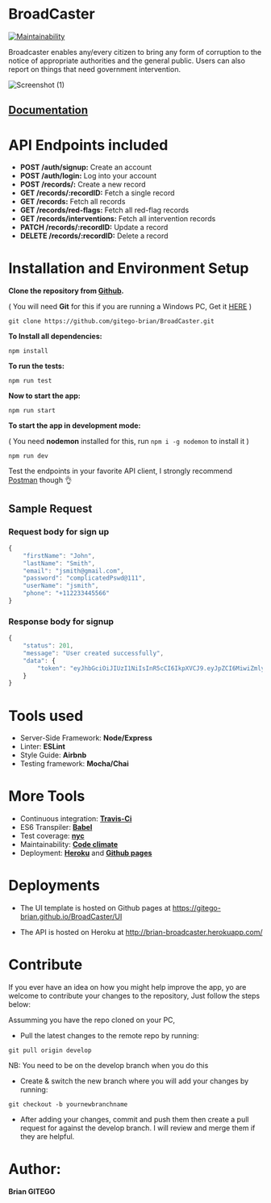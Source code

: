 # BroadCaster

[![Maintainability](https://api.codeclimate.com/v1/badges/d9bdd095911059b8917a/maintainability)](https://codeclimate.com/github/gitego-brian/BroadCaster-server/maintainability)

Broadcaster enables any/every citizen to bring any form of corruption to the notice of appropriate authorities and the general public. Users can also report on things that need government intervention.

![Screenshot (1)](https://user-images.githubusercontent.com/53472419/69162345-5cbb1b80-0aa1-11ea-912f-1831b908f0b0.png)

## [Documentation](https://documenter.getpostman.com/view/8741834/SW7Z48w7)

# API Endpoints included

- **POST /auth/signup:** Create an account
- **POST /auth/login:** Log into your account
- **POST /records/:** Create a new record
- **GET /records/:recordID:** Fetch a single record
- **GET /records:** Fetch all records
- **GET /records/red-flags:** Fetch all red-flag records
- **GET /records/interventions:** Fetch all intervention records
- **PATCH /records/:recordID:** Update a record
- **DELETE /records/:recordID:** Delete a record

# Installation and Environment Setup

**Clone the repository from [Github](https://github.com/gitego-brian/BroadCaster).**

( You will need **Git** for this if you are running a Windows PC, Get it [HERE](https://git-scm.com/) )

```
git clone https://github.com/gitego-brian/BroadCaster.git
```

**To Install all dependencies:**

```
npm install
```

**To run the tests:**

```
npm run test
```

**Now to start the app:**

```
npm run start
```

**To start the app in development mode:**

( You need **nodemon** installed for this, run `npm i -g nodemon` to install it )

```
npm run dev
```

Test the endpoints in your favorite API client, I strongly recommend [Postman](https://www.getpostman.com/) though :ok_hand:

## Sample Request

### Request body for sign up

```js
{
    "firstName": "John",
    "lastName": "Smith",
    "email": "jsmith@gmail.com",
    "password": "complicatedPswd@111",
    "userName": "jsmith",
    "phone": "+112233445566"
}
```

### Response body for signup

```js
{
    "status": 201,
    "message": "User created successfully",
    "data": {
        "token": "eyJhbGciOiJIUzI1NiIsInR5cCI6IkpXVCJ9.eyJpZCI6MiwiZmlyc3ROYW1lIjoiQmVuIiwibGFzdE5hbWUiOiJHaXNhIiwiZW1haWwiOiJnaXRlZ29iN0B5YWhvby5jb20iLCJpc0FkbWluIjpmYWxzZSwiaWF0IjoxNTc0MTczOTk1fQ.aEsCstbsBKGiGCGhF5GrShADpbxnTpq6wSBKXLlhIU"
    }
}
```

# Tools used

- Server-Side Framework: **Node/Express**
- Linter: **ESLint**
- Style Guide: **Airbnb**
- Testing framework: **Mocha/Chai**

# More Tools

- Continuous integration: **[Travis-Ci](travis-ci.org)**
- ES6 Transpiler: **[Babel](babeljs.io)**
- Test coverage: **[nyc](https://www.npmjs.com/package/nyc)**
- Maintainability: **[Code climate](https://codeclimate.com)**
- Deployment: **[Heroku](https://www.heroku.com)** and **[Github pages](https://pages.github.com)**

# Deployments

- The UI template is hosted on Github pages at https://gitego-brian.github.io/BroadCaster/UI

- The API is hosted on Heroku at http://brian-broadcaster.herokuapp.com/

# Contribute

If you ever have an idea on how you might help improve the app, yo are welcome to contribute your changes to the repository, Just follow the steps below:

Assumming you have the repo cloned on your PC,

- Pull the latest changes to the remote repo by running:

```
git pull origin develop
```

NB: You need to be on the develop branch when you do this

- Create & switch the new branch where you will add your changes by running:

```
git checkout -b yournewbranchname
```

- After adding your changes, commit and push them then create a pull request for against the develop branch. I will review and merge them if they are helpful.

# Author:

**Brian GITEGO**

